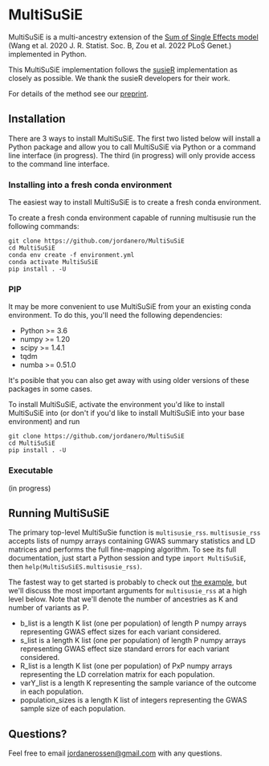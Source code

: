 # MultiSuSiE
MultiSuSiE is a multi-ancestry extension of the [Sum of Single Effects model](https://github.com/stephenslab/susieR) (Wang et al. 2020 J. R. Statist. Soc. B, Zou et al. 2022 PLoS Genet.) implemented in Python. 

This MultiSuSiE implementation follows the [susieR](https://github.com/stephenslab/susieR) implementation as closely as possible. We thank the susieR developers for their work. 

For details of the method see our [preprint](https://www.medrxiv.org/content/10.1101/2024.05.13.24307291v1).

## Installation

There are 3 ways to install MultiSuSiE. The first two listed below will install a Python package and allow you to call MultiSuSiE via Python or a command line interface (in progress). The third (in progress) will only provide access to the command line interface.

### Installing into a fresh conda environment

The easiest way to install MultiSuSiE is to create a fresh conda environment.

To create a fresh conda environment capable of running multisusie run the following commands:
```
git clone https://github.com/jordanero/MultiSuSiE
cd MultiSuSiE
conda env create -f environment.yml
conda activate MultiSuSiE
pip install . -U
```

### PIP

It may be more convenient to use MultiSuSiE from your an existing conda environment. To do this, you'll need the following dependencies:
- Python >= 3.6
- numpy >= 1.20
- scipy >= 1.4.1
- tqdm 
- numba >= 0.51.0

It's posible that you can also get away with using older versions of these packages in some cases.

To install MultiSuSiE, activate the environment you'd like to install MultiSuSiE into (or don't if you'd like to install MultiSuSiE into your base environment) and run
```
git clone https://github.com/jordanero/MultiSuSiE
cd MultiSuSiE
pip install . -U
```

### Executable

(in progress)

## Running MultiSuSiE

The primary top-level MultiSuSie function is `multisusie_rss`. `multisusie_rss` accepts lists of numpy arrays containing GWAS summary statistics and LD matrices and performs the full fine-mapping algorithm. To see its full documentation, just start a Python session and type `import MultiSuSiE`, then `help(MultiSuSiES.multisusie_rss)`. 

The fastest way to get started is probably to check out [the example](https://github.com/jordanero/MultiSuSiE/blob/main/examples/example.ipynb), but we'll discuss the most important arguments for `multisusie_rss` at a high level below. Note that we'll denote the number of ancestries as K and number of variants as P.  

- b_list is a length K list (one per population) of length P numpy arrays representing GWAS effect sizes for each variant considered.
- s_list is a length K list (one per population) of length P numpy arrays representing GWAS effect size standard errors for each variant considered.
- R_list is a length K list (one per population) of PxP numpy arrays representing the LD correlation matrix for each population.
- varY_list is a length K representing the sample variance of the outcome in each population.
- population_sizes is a length K list of integers representing the GWAS sample size of each population.

## Questions?

Feel free to email jordanerossen@gmail.com with any questions.
